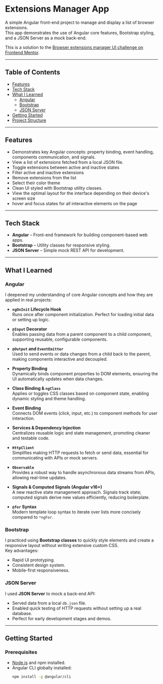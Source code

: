 # Extensions Manager App

A simple Angular front-end project to manage and display a list of browser extensions.  
This app demonstrates the use of Angular core features, Bootstrap styling, and a JSON Server as a mock back-end.

This is a solution to the [Browser extensions manager UI challenge on Frontend Mentor](https://www.frontendmentor.io/challenges/browser-extension-manager-ui-yNZnOfsMAp).

---

## Table of Contents
- [Features](#features)
- [Tech Stack](#tech-stack)
- [What I Learned](#what-i-learned)
  - [Angular](#angular)
  - [Bootstrap](#bootstrap)
  - [JSON Server](#json-server)
- [Getting Started](#getting-started)
- [Project Structure](#project-structure)

---

## Features
- Demonstrates key Angular concepts: property binding, event handling, components communication, and signals.
- View a list of extensions fetched from a local JSON file.
- Toggle extensions between active and inactive states
- Filter active and inactive extensions
- Remove extensions from the list
- Select their color theme
- Clean UI styled with Bootstrap utility classes.
- View the optimal layout for the interface depending on their device's screen size
- hover and focus states for all interactive elements on the page

---

## Tech Stack
- **Angular** – Front-end framework for building component-based web apps.
- **Bootstrap** – Utility classes for responsive styling.
- **JSON Server** – Simple mock REST API for development.

---

## What I Learned

### Angular
I deepened my understanding of core Angular concepts and how they are applied in real projects:

- **`ngOnInit` Lifecycle Hook**  
  Runs once after component initialization. Perfect for loading initial data or setting up logic.

- **`@Input` Decorator**  
  Enables passing data from a parent component to a child component, supporting reusable, configurable components.

- **`@Output` and `EventEmitter`**  
  Used to send events or data changes from a child back to the parent, making components interactive and decoupled.

- **Property Binding**  
  Dynamically binds component properties to DOM elements, ensuring the UI automatically updates when data changes.

- **Class Binding & `ngClass`**  
  Applies or toggles CSS classes based on component state, enabling dynamic styling and theme handling.

- **Event Binding**  
  Connects DOM events (click, input, etc.) to component methods for user interaction.

- **Services & Dependency Injection**  
  Centralizes reusable logic and state management, promoting cleaner and testable code.

- **`HttpClient`**  
  Simplifies making HTTP requests to fetch or send data, essential for communicating with APIs or mock servers.

- **`Observable`**  
  Provides a robust way to handle asynchronous data streams from APIs, allowing real-time updates.

- **Signals & Computed Signals (Angular v16+)**  
  A new reactive state management approach. Signals track state; computed signals derive new values efficiently, reducing boilerplate.

- **`@for` Syntax**  
  Modern template loop syntax to iterate over lists more concisely compared to `*ngFor`.

### Bootstrap
I practiced using **Bootstrap classes** to quickly style elements and create a responsive layout without writing extensive custom CSS.  
Key advantages:
- Rapid UI prototyping.
- Consistent design system.
- Mobile-first responsiveness.

### JSON Server
I used **JSON Server** to mock a back-end API:
- Served data from a local `db.json` file.
- Enabled quick testing of HTTP requests without setting up a real database.
- Perfect for early development stages and demos.

---

## Getting Started

### Prerequisites
- [Node.js](https://nodejs.org) and npm installed.
- Angular CLI globally installed:  
  ```bash
  npm install -g @angular/cli
